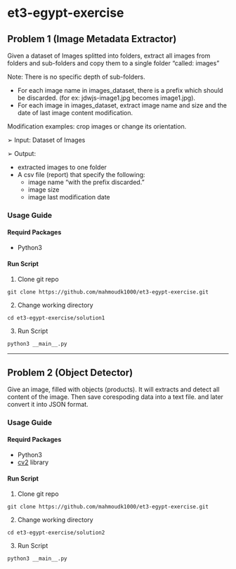 # et3-egypt-exercise

## Problem 1 (Image Metadata Extractor)
Given a dataset of Images splitted into folders, extract all images from folders and sub-folders and copy them to a single folder “called: images”

Note: There is no specific depth of sub-folders.
- For each image name in images_dataset, there is a prefix which should be discarded. (for ex: jdwjs-image1.jpg becomes image1.jpg).
- For each image in images_dataset, extract image name and size and the date of last image content modification.

Modification examples: crop images or change its orientation.

➢ Input: Dataset of Images

➢ Output:
- extracted images to one folder
- A csv file (report) that specify the following:
    - image name “with the prefix discarded.”
    - image size
    - image last modification date

### Usage Guide

#### Requird Packages
- Python3

#### Run Script
1. Clone git repo
```shell
git clone https://github.com/mahmoudk1000/et3-egypt-exercise.git
```
2. Change working directory
```shell
cd et3-egypt-exercise/solution1
```
3. Run Script
```python
python3 __main__.py
```

---

## Problem 2 (Object Detector)
Give an image, filled with objects (products). It will extracts and detect all content of the image. Then save corespoding data into a text file. and later convert it into JSON format.

### Usage Guide

#### Requird Packages
- Python3
- [cv2](https://opencv.org/) library

#### Run Script
1. Clone git repo
```shell
git clone https://github.com/mahmoudk1000/et3-egypt-exercise.git
```
2. Change working directory
```shell
cd et3-egypt-exercise/solution2
```
3. Run Script
```python
python3 __main__.py
```
